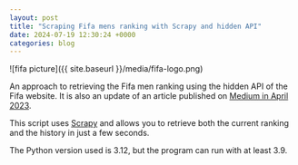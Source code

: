 ```yaml
---
layout: post
title: "Scraping Fifa mens ranking with Scrapy and hidden API"
date: 2024-07-19 12:30:24 +0000
categories: blog
---
```


![fifa picture]({{ site.baseurl }}/media/fifa-logo.png)


An approach to retrieving the Fifa men ranking using the hidden API of the Fifa website.
It is also an update of an article published on [Medium in April 2023](https://medium.com/@rico69/scraping-fifa-mens-ranking-with-scrapy-and-hidden-api-7799570b7737).

This script uses [Scrapy](https://scrapy.org/) and allows you to retrieve both the current ranking and the history in just a few seconds.

The Python version used is 3.12, but the program can run with at least 3.9.
